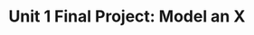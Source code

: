 [//]: <> (author: Benjamin White)
[//]: <> (type: code from scratch)
[//]: <> (time: 180)

# Unit 1 Final Project: Model an X